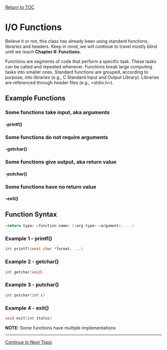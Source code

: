 <a href="https://github.com/CyberTrainingUSAF/05-C-Programming/blob/master/00-Table-of-Contents.md" rel="Return to TOC"> Return to TOC </a>

# I/O Functions

Believe it or not, this class has already been using standard functions, libraries and headers. Keep in mind, we will continue to travel mostly blind until we reach **Chapter 8: Functions.**

Functions are segments of code that perform a specific task. These tasks can be called and repeated whenever. Functions break large computing tasks into smaller ones. Standard functions are grouped, according to purpose, into libraries \(e.g., C Standard Input and Output Library\). Libraries are referenced through header files \(e.g., <stdio.h>\). 

## Example Functions

### Some functions take input, aka arguments

#### -printf\(\)

### Some functions do not require arguments

#### -getchar\(\)

### Some functions give output, aka return value

#### -putchar\(\)

### Some functions have no return value

#### -exit\(\)

## Function Syntax

```c
<return type> <function name> (<arg type> <argument>, ...)
```

### Example 1 - printf\(\)

```c
int printf(const char *format, ...)
```

### Example 2 - getchar\(\)

```c
int getchar(void)
```

### Example 3 - putchar\(\)

```c
int putchar(int c)
```

### Example 4 - exit\(\)

```c
void exit(int status)
```

**NOTE:** Some functions have multiple implementations

---

<a href="https://github.com/CyberTrainingUSAF/05-C-Programming/blob/master/04_IO_part_1/03_getchar-putchar.md" rel="Continue to Next Topic"> Continue to Next Topic </a>

